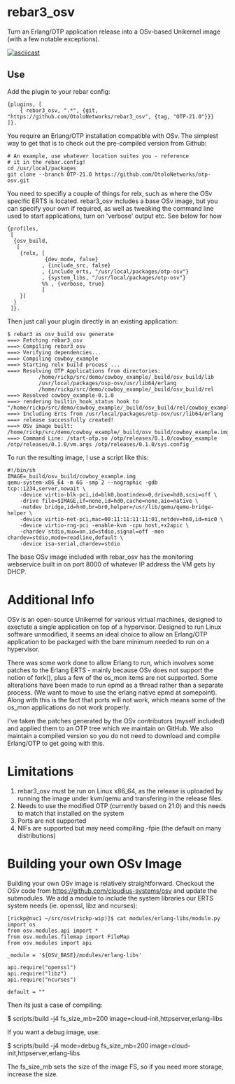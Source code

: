 rebar3_osv
==========

Turn an Erlang/OTP application release into a OSv-based Unikernel image (with a few notable exceptions).

[![asciicast](https://asciinema.org/a/B7y3tS4tu8b50tpzTuCbU5SvF.png)](https://asciinema.org/a/B7y3tS4tu8b50tpzTuCbU5SvF)

Use
---

Add the plugin to your rebar config:

    {plugins, [
        { rebar3_osv, ".*", {git, "https://github.com/OtoloNetworks/rebar3_osv", {tag, "OTP-21.0"}}}
    ]}.

You require an Erlang/OTP installation compatible with OSv. The simplest way to get that is to check out the pre-compiled version from Github:

    # An example, use whatever location suites you - reference
    # it in the rebar.config!
    cd /usr/local/packages
    git clone --branch OTP-21.0 https://github.com/OtoloNetworks/otp-osv.git
 
You need to specifiy a couple of things for relx, such as where the
OSv specific ERTS is located. rebar3_osv includes a base OSv image,
but you can specify your own if required, as well as tweaking the
command line used to start applications, turn on 'verbose' output etc. See below for how

    {profiles,
     [
      {osv_build,
       [
        {relx, [
                {dev_mode, false}
               , {include_src, false}
               , {include_erts, "/usr/local/packages/otp-osv"}
               , {system_libs, "/usr/local/packages/otp-osv"}
               %% , {verbose, true}
               ]
        }]
      }
     ]}.

Then just call your plugin directly in an existing application:

    $ rebar3 as osv_build osv generate
    ===> Fetching rebar3_osv
    ===> Compiling rebar3_osv
    ===> Verifying dependencies...
    ===> Compiling cowboy_example
    ===> Starting relx build process ...
    ===> Resolving OTP Applications from directories:
              /home/rickp/src/demo/cowboy_example/_build/osv_build/lib
              /usr/local/packages/osp-osv/usr/lib64/erlang
              /home/rickp/src/demo/cowboy_example/_build/osv_build/rel
    ===> Resolved cowboy_example-0.1.0
    ===> rendering builtin_hook_status hook to "/home/rickp/src/demo/cowboy_example/_build/osv_build/rel/cowboy_example/bin/hooks/builtin/status"
    ===> Including Erts from /usr/local/packages/otp-osv/usr/lib64/erlang
    ===> release successfully created!
    ===> OSv image built: /home/rickp/src/demo/cowboy_example/_build/osv_build/cowboy_example.img
    ===> Command Line: /start-otp.so /otp/releases/0.1.0/cowboy_example /otp/releases/0.1.0/vm.args /otp/releases/0.1.0/sys.config

To run the resulting image, I use a script like this:

    #!/bin/sh
    IMAGE=_build/osv_build/cowboy_example.img
    qemu-system-x86_64 -m 6G -smp 2 --nographic -gdb tcp::1234,server,nowait \
        -device virtio-blk-pci,id=blk0,bootindex=0,drive=hd0,scsi=off \
        -drive file=$IMAGE,if=none,id=hd0,cache=none,aio=native \
        -netdev bridge,id=hn0,br=br0,helper=/usr/lib/qemu/qemu-bridge-helper \
        -device virtio-net-pci,mac=00:11:11:11:11:01,netdev=hn0,id=nic0 \
        -device virtio-rng-pci -enable-kvm -cpu host,+x2apic \
        -chardev stdio,mux=on,id=stdio,signal=off -mon chardev=stdio,mode=readline,default \
        -device isa-serial,chardev=stdio

The base OSv image included with rebar_osv has the monitoring
webservice built in on port 8000 of whatever IP address the VM gets by
DHCP.

Additional Info
===============

OSv is an open-source Unikernel for various virtual machines, designed
to exectute a single application on top of a hypervisor. Designed to
run Linux software unmodified, it seems an ideal choice to allow an
Erlang/OTP application to be packaged with the bare minimum needed to
run on a hypervisor.

There was some work done to allow Erlang to run, which involves some
patches to the Erlang ERTS - mainly because OSv does not support the
notion of fork(), plus a few of the os_mon items are not
supported. Some alterations have been made to run epmd as a thread
rather than a separate process. (We want to move to use the erlang
native epmd at somepoint). Along with this is the fact that ports will
not work, which means some of the os_mon applications do not work
properly.

I've taken the patches generated by the OSv contributors (myself
included) and applied them to an OTP tree which we maintain on
GitHub. We also maintain a compiled version so you do not need to
download and compile Erlang/OTP to get going with this.


Limitations
===========

 1. rebar3_osv must be run on Linux x86_64, as the release is uploaded by running the image under kvm/qemu and transfering in the release files.
 2. Needs to use the modified OTP (currently based on 21.0) and this needs to match that installed on the system
 3. Ports are not supported
 4. NIFs are supported but may need compiling -fpie (the default on many distributions)


Building your own OSv Image
===========================

Building your own OSv image is relatively straightforward. Checkout
the OSv code from https://github.com/cloudius-systems/osv and update
the submodules. We add a module to include the system libraries our
ERTS system needs (ie. openssl, libz and ncurses):

    [rickp@nuc1 ~/src/osv(rickp-wip)]$ cat modules/erlang-libs/module.py
    import os
    from osv.modules.api import *
    from osv.modules.filemap import FileMap
    from osv.modules import api

    _module = '${OSV_BASE}/modules/erlang-libs'

    api.require("openssl")
    api.require("libz")
    api.require("ncurses")

    default = ""

Then its just a case of compiling:

  $ scripts/build -j4 fs_size_mb=200 image=cloud-init,httpserver,erlang-libs

If you want a debug image, use:

  $ scripts/build -j4 mode=debug fs_size_mb=200 image=cloud-init,httpserver,erlang-libs

The fs_size_mb sets the size of the image FS, so if you need more storage, increase the size.